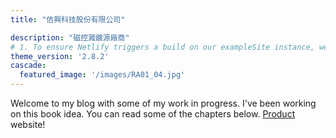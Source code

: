 ```yaml
---
title: "佶興科技股份有限公司"

description: "磁控濺鍍源廠商"
# 1. To ensure Netlify triggers a build on our exampleSite instance, we need to change a file in the exampleSite directory.
theme_version: '2.8.2'
cascade:
  featured_image: '/images/RA01_04.jpg'
---
```


Welcome to my blog with some of my work in progress. I've been working on this book idea. You can read some of the chapters below.
[Product](https://jindiamondco.github.io/test_git02/) website!